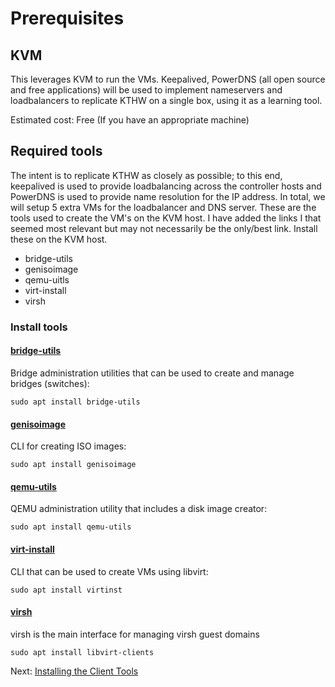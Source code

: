 # Prerequisites

## KVM

This leverages KVM to run the VMs. Keepalived, PowerDNS (all open source and free applications) will be used to implement nameservers and loadbalancers to replicate KTHW on a single box, using it as a learning tool.

Estimated cost: Free (If you have an appropriate machine)

## Required tools
The intent is to replicate KTHW as closely as possible; to this end, keepalived is used to provide loadbalancing across the controller hosts and PowerDNS is used to provide name resolution for the IP address. In total, we will setup 5 extra VMs for the loadbalancer and DNS server.
These are the tools used to create the VM's on the KVM host. I have added the links I that seemed most relevant but may not necessarily be the only/best link. Install these on the KVM host.
* bridge-utils
* genisoimage
* qemu-uitls
* virt-install
* virsh

### Install tools
  #### [bridge-utils](https://wiki.linuxfoundation.org/networking/bridge)
  Bridge administration utilities that can be used to create and manage bridges (switches):
  
    
    sudo apt install bridge-utils
    
    
  #### [genisoimage](https://wiki.debian.org/genisoimage)
  CLI for creating ISO images:
  
    
    sudo apt install genisoimage
    
    
  #### [qemu-utils](https://packages.debian.org/sid/qemu-utils)
  QEMU administration utility that includes a disk image creator:
  
    
    sudo apt install qemu-utils
    
    
  #### [virt-install](https://packages.debian.org/sid/virtinst)
  CLI that can be used to create VMs using libvirt:
  
    
    sudo apt install virtinst
  
  #### [virsh](https://linux.die.net/man/1/virsh)
  virsh is the main interface for managing virsh guest domains
  
  
    sudo apt install libvirt-clients
  
    

Next: [Installing the Client Tools](02-client-tools.md)
